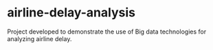 # airline-delay-analysis
Project developed to demonstrate the use of Big data technologies for analyzing airline delay.
